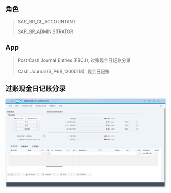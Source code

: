 ## 角色
> SAP_BR_GL_ACCOUNTANT
>
> SAP_BR_ADMINISTRATOR
## App
> Post Cash Journal Entries (FBCJ), 过账现金日记账分录
>
> Cash Journal (S_P6B_12000118), 现金日记账
## 过账现金日记账分录

![Post-Cash-Journal-Entries](./img/Post-Cash-Journal-Entries.png "过账现金日记账分录")